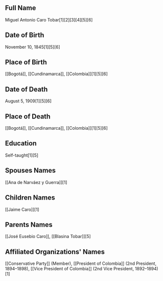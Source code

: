 ## Full Name
Miguel Antonio Caro Tobar[1][2][3][4][5][6]

## Date of Birth
November 10, 1845[1][5][6]

## Place of Birth
[[Bogotá]], [[Cundinamarca]], [[Colombia]][1][5][6]

## Date of Death
August 5, 1909[1][5][6]

## Place of Death
[[Bogotá]], [[Cundinamarca]], [[Colombia]][1][5][6]

## Education
Self-taught[1][5]

## Spouses Names
[[Ana de Narváez y Guerra]][1]

## Children Names
[[Jaime Caro]][1]

## Parents Names
[[José Eusebio Caro]], [[Blasina Tobar]][5]

## Affiliated Organizations' Names
[[Conservative Party]] (Member),
[[President of Colombia]] (2nd President, 1894–1898),
[[Vice President of Colombia]] (2nd Vice President, 1892–1894)[1]

